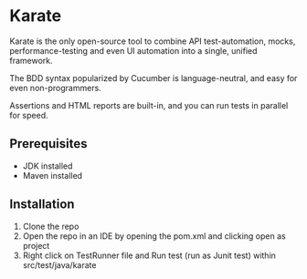 # Karate
Karate is the only open-source tool to combine API test-automation, mocks, performance-testing and even UI automation into a single, unified framework. 

The BDD syntax popularized by Cucumber is language-neutral, and easy for even non-programmers. 

Assertions and HTML reports are built-in, and you can run tests in parallel for speed.

## Prerequisites

* JDK installed
* Maven installed

## Installation

1. Clone the repo 
2. Open the repo in an IDE by opening the pom.xml and clicking open as project
3. Right click on TestRunner file and Run test (run as Junit test) within src/test/java/karate


